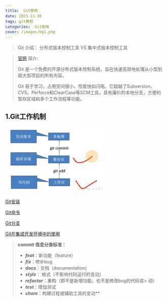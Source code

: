 ```yaml
---
title:  Git使用
date: 2023-11-30
tags: git教程
categories:  Git使用
cover: /images/bg1.png
---
```


> Git 介绍： 分布式版本控制工具 VS 集中式版本控制工具
> 

> [官网](https://git-scm.com/)
简介:
> 
> 
> Git 是一个免费的开源分布式版本控制系统，旨在快速高效地处理从小型到超大型项目的所有内容。
> 
> Git 易于学习，占用空间很小，性能快如闪电。它超越了Subversion，CVS，Perforce和ClearCase等SCM工具，具有廉价的本地分支，方便的暂存区域和多个工作流程等功能。
> 

## 1.Git工作机制

![Untitled](/images/Untitled.png)

[Git安装](/2023/11/30/git/gitpage/Git安装/)

[Git命令](/2023/11/30/git/gitpage/Git命令/)

[Git分支](/2023/11/30/git/gitpage/Git分支/)

[Git在集成开发环境中的使用](/2023/11/30//gitpage/Git在集成开发环境中的使用/)
> **commit 信息分类标准：**
> 
>    - ***feat***：新功能（feature）
>    - ***fix***：修补bug
>    - ***docs***：文档（documentation）
>    - ***style***： 格式（不影响代码运行的变动）
>    - ***refactor***：重构（即不是新增功能，也不是修改bug的代码变>    动）
>    - ***test***：增加测试
>    - ***chore***：构建过程或辅助工具的变动**
